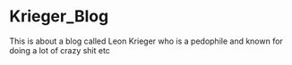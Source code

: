 # Krieger_Blog
This is about a blog called Leon Krieger who is a pedophile and known for doing a lot of crazy shit etc 
